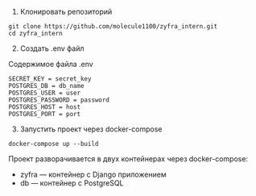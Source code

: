 1. Клонировать репозиторий
```
git clone https://github.com/molecule1100/zyfra_intern.git
cd zyfra_intern
```

2. Создать .env файл

Содержимое файла .env
```
SECRET_KEY = secret_key
POSTGRES_DB = db_name
POSTGRES_USER = user
POSTGRES_PASSWORD = password
POSTGRES_HOST = host
POSTGRES_PORT = port
```

3. Запустить проект через docker-compose

```
docker-compose up --build
```

Проект разворачивается в двух контейнерах через docker-compose:

- zyfra — контейнер с Django приложением
- db — контейнер с PostgreSQL